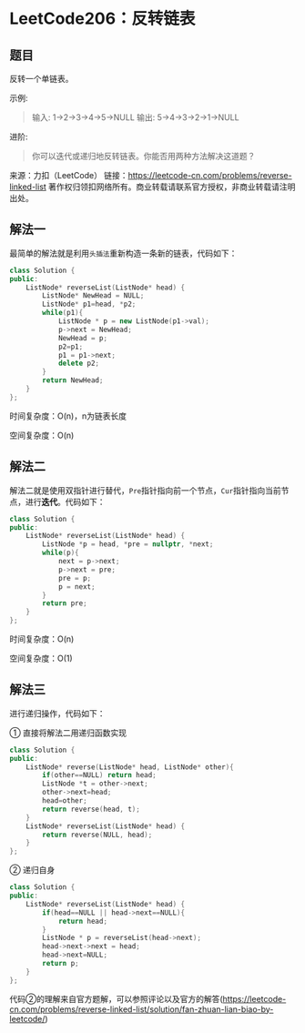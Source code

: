 # LeetCode206：反转链表

## 题目

反转一个单链表。

示例:

> 输入: 1->2->3->4->5->NULL
> 输出: 5->4->3->2->1->NULL

进阶:

> 你可以迭代或递归地反转链表。你能否用两种方法解决这道题？

来源：力扣（LeetCode）
链接：https://leetcode-cn.com/problems/reverse-linked-list
著作权归领扣网络所有。商业转载请联系官方授权，非商业转载请注明出处。

## 解法一

最简单的解法就是利用`头插法`重新构造一条新的链表，代码如下：

```cpp
class Solution {
public:
    ListNode* reverseList(ListNode* head) {
        ListNode* NewHead = NULL;
        ListNode* p1=head, *p2;
        while(p1){
            ListNode * p = new ListNode(p1->val);
            p->next = NewHead;
            NewHead = p;
            p2=p1;
            p1 = p1->next;
            delete p2;
        }
        return NewHead;
    }
};
```

时间复杂度：O(n)，n为链表长度

空间复杂度：O(n)

## 解法二

解法二就是使用双指针进行替代，`Pre`指针指向前一个节点，`Cur`指针指向当前节点，进行**迭代**。代码如下：

```cpp
class Solution {
public:
    ListNode* reverseList(ListNode* head) {
        ListNode *p = head, *pre = nullptr, *next;
        while(p){
            next = p->next;
            p->next = pre;
            pre = p;
            p = next;
        }
        return pre;
    }
};
```

时间复杂度：O(n)

空间复杂度：O(1)

## 解法三

进行递归操作，代码如下：

① 直接将解法二用递归函数实现

```cpp
class Solution {
public:
    ListNode* reverse(ListNode* head, ListNode* other){
        if(other==NULL) return head;
        ListNode *t = other->next;
        other->next=head;
        head=other;
        return reverse(head, t);
    }
    ListNode* reverseList(ListNode* head) {
        return reverse(NULL, head);
    }
};
```

② 递归自身

```cpp
class Solution {
public:
    ListNode* reverseList(ListNode* head) {
        if(head==NULL || head->next==NULL){
            return head;
        }
        ListNode * p = reverseList(head->next);
        head->next->next = head;
        head->next=NULL;
        return p;
    }
};
```

代码②的理解来自官方题解，可以参照评论以及官方的解答(https://leetcode-cn.com/problems/reverse-linked-list/solution/fan-zhuan-lian-biao-by-leetcode/)